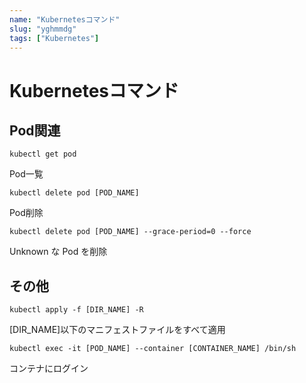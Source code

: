 ```yaml
---
name: "Kubernetesコマンド"
slug: "yghmmdg"
tags: ["Kubernetes"]
---
```


# Kubernetesコマンド

## Pod関連

```
kubectl get pod
```

Pod一覧

```
kubectl delete pod [POD_NAME]
```

Pod削除

```
kubectl delete pod [POD_NAME] --grace-period=0 --force
```

Unknown な Pod を削除


## その他

```
kubectl apply -f [DIR_NAME] -R
```

[DIR_NAME]以下のマニフェストファイルをすべて適用

```
kubectl exec -it [POD_NAME] --container [CONTAINER_NAME] /bin/sh
```

コンテナにログイン

